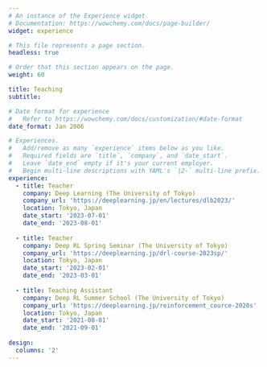 ```yaml
---
# An instance of the Experience widget.
# Documentation: https://wowchemy.com/docs/page-builder/
widget: experience

# This file represents a page section.
headless: true

# Order that this section appears on the page.
weight: 60

title: Teaching
subtitle:

# Date format for experience
#   Refer to https://wowchemy.com/docs/customization/#date-format
date_format: Jan 2006

# Experiences.
#   Add/remove as many `experience` items below as you like.
#   Required fields are `title`, `company`, and `date_start`.
#   Leave `date_end` empty if it's your current employer.
#   Begin multi-line descriptions with YAML's `|2-` multi-line prefix.
experience:
  - title: Teacher
    company: Deep Learning (The University of Tokyo)
    company_url: 'https://deeplearning.jp/en/lectures/dlb2023/'
    location: Tokyo, Japan
    date_start: '2023-07-01'
    date_end: '2023-08-01'
    
  - title: Teacher
    company: Deep RL Spring Seminar (The University of Tokyo)
    company_url: 'https://deeplearning.jp/drl-course-2023sp/'
    location: Tokyo, Japan
    date_start: '2023-02-01'
    date_end: '2023-03-01'
   
  - title: Teaching Assistant
    company: Deep RL Summer School (The University of Tokyo)
    company_url: 'https://deeplearning.jp/reinforcement_cource-2020s'
    location: Tokyo, Japan
    date_start: '2021-08-01'
    date_end: '2021-09-01'
    
design:
  columns: '2'
---
```

